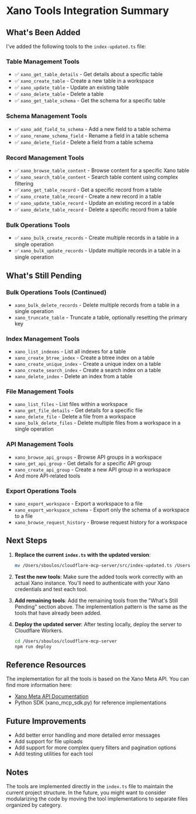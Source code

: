 # Xano Tools Integration Summary

## What's Been Added

I've added the following tools to the `index-updated.ts` file:

### Table Management Tools
- ✅ `xano_get_table_details` - Get details about a specific table
- ✅ `xano_create_table` - Create a new table in a workspace
- ✅ `xano_update_table` - Update an existing table
- ✅ `xano_delete_table` - Delete a table
- ✅ `xano_get_table_schema` - Get the schema for a specific table

### Schema Management Tools
- ✅ `xano_add_field_to_schema` - Add a new field to a table schema
- ✅ `xano_rename_schema_field` - Rename a field in a table schema
- ✅ `xano_delete_field` - Delete a field from a table schema

### Record Management Tools
- ✅ `xano_browse_table_content` - Browse content for a specific Xano table
- ✅ `xano_search_table_content` - Search table content using complex filtering
- ✅ `xano_get_table_record` - Get a specific record from a table
- ✅ `xano_create_table_record` - Create a new record in a table
- ✅ `xano_update_table_record` - Update an existing record in a table
- ✅ `xano_delete_table_record` - Delete a specific record from a table

### Bulk Operations Tools
- ✅ `xano_bulk_create_records` - Create multiple records in a table in a single operation
- ✅ `xano_bulk_update_records` - Update multiple records in a table in a single operation

## What's Still Pending

### Bulk Operations Tools (Continued)
- `xano_bulk_delete_records` - Delete multiple records from a table in a single operation
- `xano_truncate_table` - Truncate a table, optionally resetting the primary key

### Index Management Tools
- `xano_list_indexes` - List all indexes for a table
- `xano_create_btree_index` - Create a btree index on a table
- `xano_create_unique_index` - Create a unique index on a table
- `xano_create_search_index` - Create a search index on a table
- `xano_delete_index` - Delete an index from a table

### File Management Tools
- `xano_list_files` - List files within a workspace
- `xano_get_file_details` - Get details for a specific file
- `xano_delete_file` - Delete a file from a workspace
- `xano_bulk_delete_files` - Delete multiple files from a workspace in a single operation

### API Management Tools
- `xano_browse_api_groups` - Browse API groups in a workspace
- `xano_get_api_group` - Get details for a specific API group
- `xano_create_api_group` - Create a new API group in a workspace
- And more API-related tools

### Export Operations Tools
- `xano_export_workspace` - Export a workspace to a file
- `xano_export_workspace_schema` - Export only the schema of a workspace to a file
- `xano_browse_request_history` - Browse request history for a workspace

## Next Steps

1. **Replace the current `index.ts` with the updated version**:
   ```bash
   mv /Users/sboulos/cloudflare-mcp-server/src/index-updated.ts /Users/sboulos/cloudflare-mcp-server/src/index.ts
   ```

2. **Test the new tools**:
   Make sure the added tools work correctly with an actual Xano instance. You'll need to authenticate with your Xano credentials and test each tool.

3. **Add remaining tools**:
   Add the remaining tools from the "What's Still Pending" section above. The implementation pattern is the same as the tools that have already been added.

4. **Deploy the updated server**:
   After testing locally, deploy the server to Cloudflare Workers.
   ```bash
   cd /Users/sboulos/cloudflare-mcp-server
   npm run deploy
   ```

## Reference Resources

The implementation for all the tools is based on the Xano Meta API. You can find more information here:
- [Xano Meta API Documentation](https://xano.com/docs/meta-api)
- Python SDK (xano_mcp_sdk.py) for reference implementations

## Future Improvements

- Add better error handling and more detailed error messages
- Add support for file uploads
- Add support for more complex query filters and pagination options
- Add testing utilities for each tool

## Notes

The tools are implemented directly in the `index.ts` file to maintain the current project structure. In the future, you might want to consider modularizing the code by moving the tool implementations to separate files organized by category.